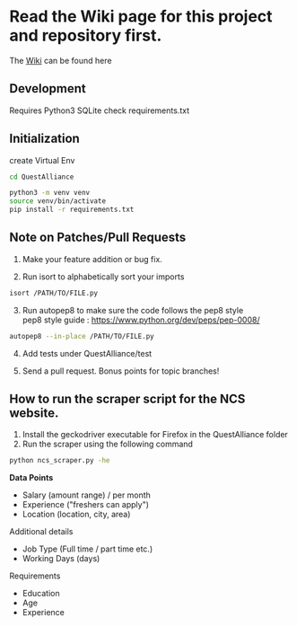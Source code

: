 
# Read the Wiki page for this project and repository first. 
The [Wiki](https://github.com/DataKind-BLR/QuestAlliance/wiki) can be found here


## Development
Requires Python3 SQLite
check requirements.txt

## Initialization

create Virtual Env

```bash
cd QuestAlliance

python3 -m venv venv
source venv/bin/activate
pip install -r requirements.txt
```  


## Note on Patches/Pull Requests

1) Make your feature addition or bug fix.

2) Run isort to alphabetically sort your imports
```bash
isort /PATH/TO/FILE.py
``` 

3) Run autopep8 to make sure the code follows the pep8 style <br>
pep8 style guide :  https://www.python.org/dev/peps/pep-0008/  

```bash
autopep8 --in-place /PATH/TO/FILE.py
``` 

4) Add tests under QuestAlliance/test

5) Send a pull request. Bonus points for topic branches!

## How to run the scraper script for the NCS website.
1) Install the geckodriver executable for Firefox in the QuestAlliance folder
2) Run the scraper using the following command
```bash
python ncs_scraper.py -he
``` 

**Data Points**

- Salary        (amount range) / per month
- Experience    ("freshers can apply")
- Location      (location, city, area)

Additional details
- Job Type      (Full time / part time etc.)
- Working Days  (days)

Requirements
- Education
- Age
- Experience
